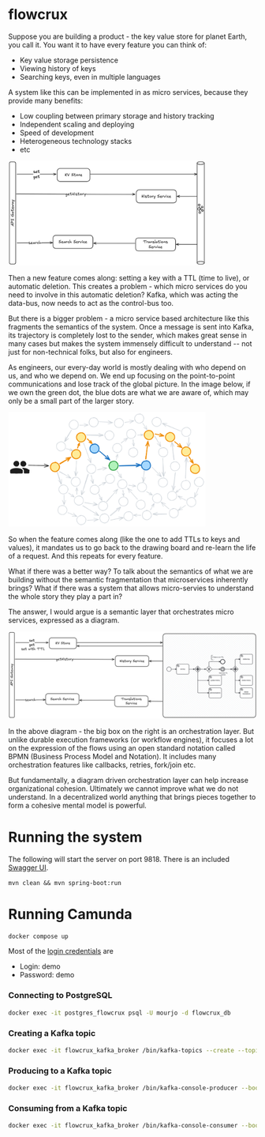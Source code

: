 # flowcrux

Suppose you are building a product - the key value store for planet Earth, you call it. You want it
to have every feature you can think of:

- Key value storage persistence
- Viewing history of keys
- Searching keys, even in multiple languages

A system like this can be implemented in as micro services, because they provide many benefits:

- Low coupling between primary storage and history tracking
- Independent scaling and deploying
- Speed of development
- Heterogeneous technology stacks
- etc

<img src="src/test/resources/kafka-based-data-flow.png" width="400px"/>

Then a new feature comes along: setting a key with a TTL (time to live), or automatic deletion. This
creates a problem - which micro services do you need to involve in this automatic deletion? Kafka,
which was acting the data-bus, now needs to act as the control-bus too.

But there is a bigger problem - a micro service based architecture like this fragments the
semantics of the system. Once a message is sent into Kafka, its trajectory is completely lost to the
sender, which makes great sense in many cases but makes the system immensely difficult to
understand -- not just for non-technical folks, but also for engineers.

As engineers, our every-day world is mostly dealing with who depend on us, and who we depend on. We
end up focusing on the point-to-point communications and lose track of the global picture. In the
image below, if we own the green dot, the blue dots are what we are aware of, which may only be a
small part of the larger story.

<img src="src/test/resources/spaghetti.png" width="400px"/>

So when the feature comes along (like the one to add TTLs to keys and values), it mandates us to go
back to the drawing board and re-learn the life of a request. And this repeats for every feature.

What if there was a better way? To talk about the semantics of what we are building without the
semantic fragmentation that microservices inherently brings? What if there was a system that allows
micro-servies to understand the whole story they play a part in?

The answer, I would argue is a semantic layer that orchestrates micro services, expressed as a
diagram.

<img src="src/test/resources/bpmn-control-flow.png" width="600px"/>

In the above diagram - the big box on the right is an orchestration layer. But unlike durable
execution frameworks (or workflow engines), it focuses a lot on the expression of the flows using an
open standard notation called BPMN (Business Process Model and Notation). It includes many
orchestration features like callbacks, retries, fork/join etc.

But fundamentally, a diagram driven orchestration layer can help increase organizational cohesion.
Ultimately we cannot improve what we do not understand. In a decentralized world anything that
brings pieces together to form a cohesive mental model is powerful.

# Running the system

The following will start the server on port 9818. There is an
included [Swagger UI](http://localhost:9818/swagger-ui/index.html).

```
mvn clean && mvn spring-boot:run
```

# Running Camunda

```bash
docker compose up
```

Most of
the [login credentials](https://docs.camunda.io/docs/self-managed/setup/deploy/local/docker-compose/?cli=without)
are

- Login: demo
- Password: demo

### Connecting to PostgreSQL

```bash
docker exec -it postgres_flowcrux psql -U mourjo -d flowcrux_db 
```

### Creating a Kafka topic

```bash
docker exec -it flowcrux_kafka_broker /bin/kafka-topics --create --topic flowcrux_ops --bootstrap-server flowcrux_kafka_broker:29092 
```

### Producing to a Kafka topic

```bash
docker exec -it flowcrux_kafka_broker /bin/kafka-console-producer --bootstrap-server flowcrux_kafka_broker:29092 --topic flowcrux_ops
```

### Consuming from a Kafka topic

```bash 
docker exec -it flowcrux_kafka_broker /bin/kafka-console-consumer --bootstrap-server flowcrux_kafka_broker:29092 --topic flowcrux_ops
 ```
